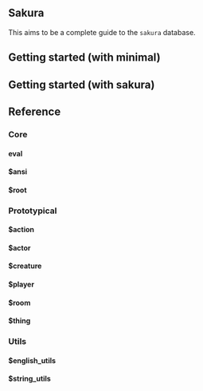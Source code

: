 ## Sakura
This aims to be a complete guide to the `sakura` database.

## Getting started (with minimal)
## Getting started (with sakura)

## Reference
### Core
#### eval
#### $ansi
#### $root

### Prototypical
#### $action
#### $actor
#### $creature
#### $player
#### $room
#### $thing

### Utils
#### $english_utils
#### $string_utils
